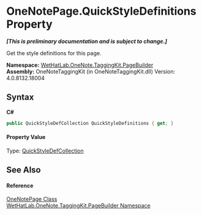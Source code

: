 # OneNotePage.QuickStyleDefinitions Property 
 _**\[This is preliminary documentation and is subject to change.\]**_

Get the style definitions for this page.

**Namespace:**&nbsp;<a href="56352230-71f2-f4b7-63a8-983965663af5">WetHatLab.OneNote.TaggingKit.PageBuilder</a><br />**Assembly:**&nbsp;OneNoteTaggingKit (in OneNoteTaggingKit.dll) Version: 4.0.8132.18004

## Syntax

**C#**<br />
``` C#
public QuickStyleDefCollection QuickStyleDefinitions { get; }
```


#### Property Value
Type: <a href="d18a9ee8-6ca6-15cb-9563-6af8ddccc08a">QuickStyleDefCollection</a>

## See Also


#### Reference
<a href="6754c7d7-0598-ae1f-ff8c-6808b714b0ab">OneNotePage Class</a><br /><a href="56352230-71f2-f4b7-63a8-983965663af5">WetHatLab.OneNote.TaggingKit.PageBuilder Namespace</a><br />
